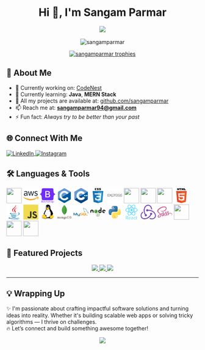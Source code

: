 <h1 align="center">Hi 👋, I'm Sangam Parmar</h1>

<p align="center">
  <a href="https://github.com/DenverCoder1/readme-typing-svg">
    <img src="https://readme-typing-svg.demolab.com?lines=Full-stack%20Developer;Problem%20Solver;Always%20Learning%20New%20Things&font=Fira+Code&center=true&width=450&height=45&color=f75c7e&vCenter=true&pause=1000&size=22" />
  </a>
</p>

<p align="center">
  <img src="https://komarev.com/ghpvc/?username=sangamparmar&label=Profile%20views&color=0e75b6&style=flat" alt="sangamparmar" />
</p>

<p align="center">
  <a href="https://github.com/ryo-ma/github-profile-trophy">
    <img src="https://github-profile-trophy.vercel.app/?username=sangamparmar&theme=algolia" alt="sangamparmar trophies" />
  </a>
</p>

## 🚀 About Me

- 🔭 Currently working on: [CodeNest](https://eliteapp.tech/)
- 🌱 Currently learning: **Java**, **MERN Stack**
- 💼 All my projects are available at: [github.com/sangamparmar](https://github.com/sangamparmar)
- 📫 Reach me at: **sangamparmar94@gmail.com**
- ⚡ Fun fact: *Always try to be better than your past*

## 🌐 Connect With Me

<p align="left">
  <a href="https://www.linkedin.com/in/sangam-parmar/" target="blank">
    <img align="center" src="https://raw.githubusercontent.com/rahuldkjain/github-profile-readme-generator/master/src/images/icons/Social/linked-in-alt.svg" alt="LinkedIn" height="30" width="40" />
  </a>
  <a href="https://instagram.com/ft.sangamm" target="blank">
    <img align="center" src="https://raw.githubusercontent.com/rahuldkjain/github-profile-readme-generator/master/src/images/icons/Social/instagram.svg" alt="Instagram" height="30" width="40" />
  </a>
</p>

## 🛠️ Languages & Tools

<p align="left">
  <a href="https://angular.io" target="_blank"><img src="https://angular.io/assets/images/logos/angular/angular.svg" width="40" height="40" /></a>
  <a href="https://aws.amazon.com" target="_blank"><img src="https://raw.githubusercontent.com/devicons/devicon/master/icons/amazonwebservices/amazonwebservices-original-wordmark.svg" width="40" height="40" /></a>
  <a href="https://getbootstrap.com" target="_blank"><img src="https://raw.githubusercontent.com/devicons/devicon/master/icons/bootstrap/bootstrap-plain-wordmark.svg" width="40" height="40" /></a>
  <a href="https://www.cprogramming.com/" target="_blank"><img src="https://raw.githubusercontent.com/devicons/devicon/master/icons/c/c-original.svg" width="40" height="40" /></a>
  <a href="https://www.w3schools.com/cpp/" target="_blank"><img src="https://raw.githubusercontent.com/devicons/devicon/master/icons/cplusplus/cplusplus-original.svg" width="40" height="40" /></a>
  <a href="https://www.w3schools.com/css/" target="_blank"><img src="https://raw.githubusercontent.com/devicons/devicon/master/icons/css3/css3-original-wordmark.svg" width="40" height="40" /></a>
  <a href="https://expressjs.com" target="_blank"><img src="https://raw.githubusercontent.com/devicons/devicon/master/icons/express/express-original-wordmark.svg" width="40" height="40" /></a>
  <a href="https://www.figma.com/" target="_blank"><img src="https://www.vectorlogo.zone/logos/figma/figma-icon.svg" width="40" height="40" /></a>
  <a href="https://git-scm.com/" target="_blank"><img src="https://www.vectorlogo.zone/logos/git-scm/git-scm-icon.svg" width="40" height="40" /></a>
  <a href="https://heroku.com" target="_blank"><img src="https://www.vectorlogo.zone/logos/heroku/heroku-icon.svg" width="40" height="40" /></a>
  <a href="https://www.w3.org/html/" target="_blank"><img src="https://raw.githubusercontent.com/devicons/devicon/master/icons/html5/html5-original-wordmark.svg" width="40" height="40" /></a>
  <a href="https://www.java.com" target="_blank"><img src="https://raw.githubusercontent.com/devicons/devicon/master/icons/java/java-original.svg" width="40" height="40" /></a>
  <a href="https://developer.mozilla.org/en-US/docs/Web/JavaScript" target="_blank"><img src="https://raw.githubusercontent.com/devicons/devicon/master/icons/javascript/javascript-original.svg" width="40" height="40" /></a>
  <a href="https://www.linux.org/" target="_blank"><img src="https://raw.githubusercontent.com/devicons/devicon/master/icons/linux/linux-original.svg" width="40" height="40" /></a>
  <a href="https://www.mongodb.com/" target="_blank"><img src="https://raw.githubusercontent.com/devicons/devicon/master/icons/mongodb/mongodb-original-wordmark.svg" width="40" height="40" /></a>
  <a href="https://www.mysql.com/" target="_blank"><img src="https://raw.githubusercontent.com/devicons/devicon/master/icons/mysql/mysql-original-wordmark.svg" width="40" height="40" /></a>
  <a href="https://nodejs.org" target="_blank"><img src="https://raw.githubusercontent.com/devicons/devicon/master/icons/nodejs/nodejs-original-wordmark.svg" width="40" height="40" /></a>
  <a href="https://www.python.org" target="_blank"><img src="https://raw.githubusercontent.com/devicons/devicon/master/icons/python/python-original.svg" width="40" height="40" /></a>
  <a href="https://reactjs.org/" target="_blank"><img src="https://raw.githubusercontent.com/devicons/devicon/master/icons/react/react-original-wordmark.svg" width="40" height="40" /></a>
  <a href="https://redux.js.org" target="_blank"><img src="https://raw.githubusercontent.com/devicons/devicon/master/icons/redux/redux-original.svg" width="40" height="40" /></a>
  <a href="https://sass-lang.com" target="_blank"><img src="https://raw.githubusercontent.com/devicons/devicon/master/icons/sass/sass-original.svg" width="40" height="40" /></a>
  <a href="https://spring.io/" target="_blank"><img src="https://www.vectorlogo.zone/logos/springio/springio-icon.svg" width="40" height="40" /></a>
  <a href="https://postman.com" target="_blank"><img src="https://www.vectorlogo.zone/logos/getpostman/getpostman-icon.svg" width="40" height="40" /></a>
  <a href="https://www.adobe.com/products/xd.html" target="_blank"><img src="https://cdn.worldvectorlogo.com/logos/adobe-xd.svg" width="40" height="40" /></a>
</p>

## 📌 Featured Projects

<p align="center">
  <a href="https://github.com/sangamparmar/HostelMate">
    <img width="350" src="https://denvercoder1-github-readme-stats.vercel.app/api/pin/?username=sangamparmar&repo=HostelMate&theme=tokyonight" />
  </a>
  <a href="https://github.com/sangamparmar/CodeNest">
    <img width="350" src="https://denvercoder1-github-readme-stats.vercel.app/api/pin/?username=sangamparmar&repo=CodeNest&theme=tokyonight" />
  </a>
  <a href="https://github.com/sangamparmar/CraftMyCv">
    <img width="350" src="https://denvercoder1-github-readme-stats.vercel.app/api/pin/?username=sangamparmar&repo=CraftMyCv&theme=tokyonight" />
  </a>
</p>

---

## 💡 Wrapping Up

✨ I'm passionate about crafting impactful software solutions and turning ideas into reality. Whether it's building scalable web apps or solving tricky algorithms — I thrive on challenges.  
🔥 Let’s connect and build something awesome together!

<p align="center">
  <img src="https://readme-typing-svg.demolab.com?lines=Keep%20Coding!;Keep%20Learning!;Never%20Stop%20Building!&font=Fira+Code&center=true&width=380&height=45&color=66ccff&vCenter=true&pause=1000&size=20" />
</p>
